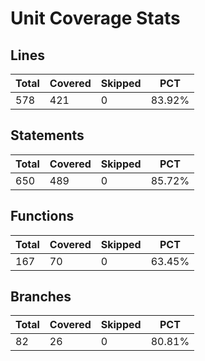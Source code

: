 # Unit Coverage Stats

## Lines

| Total                         | Covered                         | Skipped                         | PCT                         |
| ----------------------------- | ------------------------------- | ------------------------------- | --------------------------- |
| 578  | 421  | 0  | 83.92% |

## Statements

| Total                              | Covered                              | Skipped                              | PCT                              |
| ---------------------------------- | ------------------------------------ | ------------------------------------ | -------------------------------- |
| 650  | 489  | 0  | 85.72% |

## Functions

| Total                             | Covered                             | Skipped                             | PCT                             |
| --------------------------------- | ----------------------------------- | ----------------------------------- | ------------------------------- |
| 167  | 70  | 0  | 63.45% |

## Branches

| Total                            | Covered                            | Skipped                            | PCT                            |
| -------------------------------- | ---------------------------------- | ---------------------------------- | ------------------------------ |
| 82  | 26  | 0  | 80.81% |
